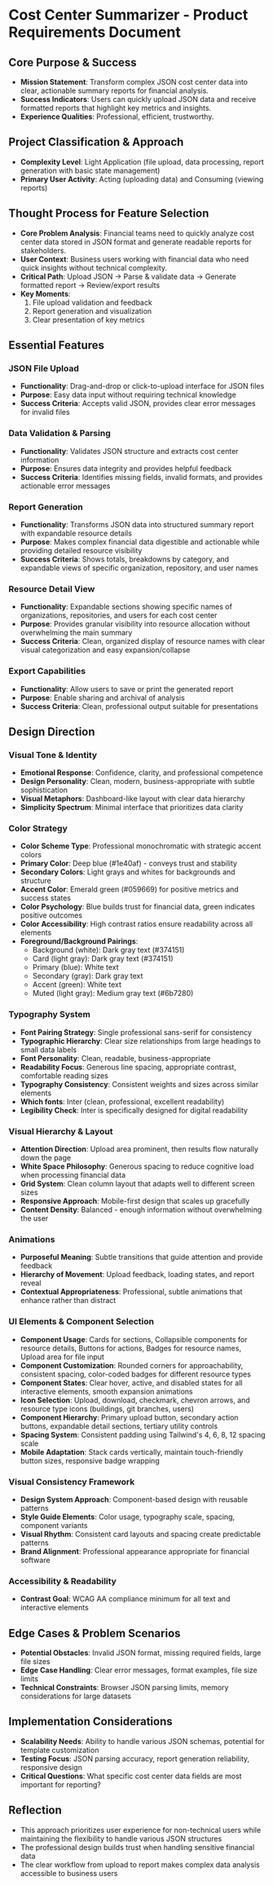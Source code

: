 # Cost Center Summarizer - Product Requirements Document

## Core Purpose & Success
- **Mission Statement**: Transform complex JSON cost center data into clear, actionable summary reports for financial analysis.
- **Success Indicators**: Users can quickly upload JSON data and receive formatted reports that highlight key metrics and insights.
- **Experience Qualities**: Professional, efficient, trustworthy.

## Project Classification & Approach
- **Complexity Level**: Light Application (file upload, data processing, report generation with basic state management)
- **Primary User Activity**: Acting (uploading data) and Consuming (viewing reports)

## Thought Process for Feature Selection
- **Core Problem Analysis**: Financial teams need to quickly analyze cost center data stored in JSON format and generate readable reports for stakeholders.
- **User Context**: Business users working with financial data who need quick insights without technical complexity.
- **Critical Path**: Upload JSON → Parse & validate data → Generate formatted report → Review/export results
- **Key Moments**: 
  1. File upload validation and feedback
  2. Report generation and visualization
  3. Clear presentation of key metrics

## Essential Features

### JSON File Upload
- **Functionality**: Drag-and-drop or click-to-upload interface for JSON files
- **Purpose**: Easy data input without requiring technical knowledge
- **Success Criteria**: Accepts valid JSON, provides clear error messages for invalid files

### Data Validation & Parsing
- **Functionality**: Validates JSON structure and extracts cost center information
- **Purpose**: Ensures data integrity and provides helpful feedback
- **Success Criteria**: Identifies missing fields, invalid formats, and provides actionable error messages

### Report Generation
- **Functionality**: Transforms JSON data into structured summary report with expandable resource details
- **Purpose**: Makes complex financial data digestible and actionable while providing detailed resource visibility
- **Success Criteria**: Shows totals, breakdowns by category, and expandable views of specific organization, repository, and user names

### Resource Detail View
- **Functionality**: Expandable sections showing specific names of organizations, repositories, and users for each cost center
- **Purpose**: Provides granular visibility into resource allocation without overwhelming the main summary
- **Success Criteria**: Clean, organized display of resource names with clear visual categorization and easy expansion/collapse

### Export Capabilities
- **Functionality**: Allow users to save or print the generated report
- **Purpose**: Enable sharing and archival of analysis
- **Success Criteria**: Clean, professional output suitable for presentations

## Design Direction

### Visual Tone & Identity
- **Emotional Response**: Confidence, clarity, and professional competence
- **Design Personality**: Clean, modern, business-appropriate with subtle sophistication
- **Visual Metaphors**: Dashboard-like layout with clear data hierarchy
- **Simplicity Spectrum**: Minimal interface that prioritizes data clarity

### Color Strategy
- **Color Scheme Type**: Professional monochromatic with strategic accent colors
- **Primary Color**: Deep blue (#1e40af) - conveys trust and stability
- **Secondary Colors**: Light grays and whites for backgrounds and structure
- **Accent Color**: Emerald green (#059669) for positive metrics and success states
- **Color Psychology**: Blue builds trust for financial data, green indicates positive outcomes
- **Color Accessibility**: High contrast ratios ensure readability across all elements
- **Foreground/Background Pairings**:
  - Background (white): Dark gray text (#374151)
  - Card (light gray): Dark gray text (#374151)
  - Primary (blue): White text
  - Secondary (gray): Dark gray text
  - Accent (green): White text
  - Muted (light gray): Medium gray text (#6b7280)

### Typography System
- **Font Pairing Strategy**: Single professional sans-serif for consistency
- **Typographic Hierarchy**: Clear size relationships from large headings to small data labels
- **Font Personality**: Clean, readable, business-appropriate
- **Readability Focus**: Generous line spacing, appropriate contrast, comfortable reading sizes
- **Typography Consistency**: Consistent weights and sizes across similar elements
- **Which fonts**: Inter (clean, professional, excellent readability)
- **Legibility Check**: Inter is specifically designed for digital readability

### Visual Hierarchy & Layout
- **Attention Direction**: Upload area prominent, then results flow naturally down the page
- **White Space Philosophy**: Generous spacing to reduce cognitive load when processing financial data
- **Grid System**: Clean column layout that adapts well to different screen sizes
- **Responsive Approach**: Mobile-first design that scales up gracefully
- **Content Density**: Balanced - enough information without overwhelming the user

### Animations
- **Purposeful Meaning**: Subtle transitions that guide attention and provide feedback
- **Hierarchy of Movement**: Upload feedback, loading states, and report reveal
- **Contextual Appropriateness**: Professional, subtle animations that enhance rather than distract

### UI Elements & Component Selection
- **Component Usage**: Cards for sections, Collapsible components for resource details, Buttons for actions, Badges for resource names, Upload area for file input
- **Component Customization**: Rounded corners for approachability, consistent spacing, color-coded badges for different resource types
- **Component States**: Clear hover, active, and disabled states for all interactive elements, smooth expansion animations
- **Icon Selection**: Upload, download, checkmark, chevron arrows, and resource type icons (buildings, git branches, users)
- **Component Hierarchy**: Primary upload button, secondary action buttons, expandable detail sections, tertiary utility controls
- **Spacing System**: Consistent padding using Tailwind's 4, 6, 8, 12 spacing scale
- **Mobile Adaptation**: Stack cards vertically, maintain touch-friendly button sizes, responsive badge wrapping

### Visual Consistency Framework
- **Design System Approach**: Component-based design with reusable patterns
- **Style Guide Elements**: Color usage, typography scale, spacing, component variants
- **Visual Rhythm**: Consistent card layouts and spacing create predictable patterns
- **Brand Alignment**: Professional appearance appropriate for financial software

### Accessibility & Readability
- **Contrast Goal**: WCAG AA compliance minimum for all text and interactive elements

## Edge Cases & Problem Scenarios
- **Potential Obstacles**: Invalid JSON format, missing required fields, large file sizes
- **Edge Case Handling**: Clear error messages, format examples, file size limits
- **Technical Constraints**: Browser JSON parsing limits, memory considerations for large datasets

## Implementation Considerations
- **Scalability Needs**: Ability to handle various JSON schemas, potential for template customization
- **Testing Focus**: JSON parsing accuracy, report generation reliability, responsive design
- **Critical Questions**: What specific cost center data fields are most important for reporting?

## Reflection
- This approach prioritizes user experience for non-technical users while maintaining the flexibility to handle various JSON structures
- The professional design builds trust when handling sensitive financial data
- The clear workflow from upload to report makes complex data analysis accessible to business users